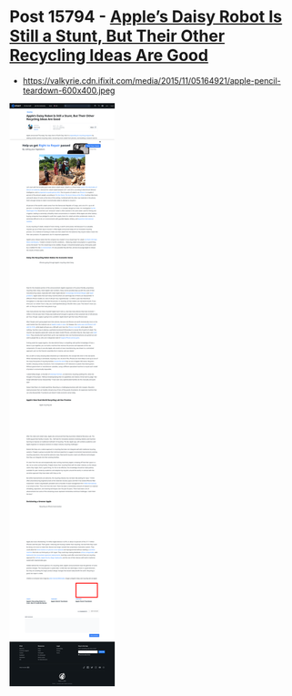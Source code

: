 # Post 15794 - [Apple&#8217;s Daisy Robot Is Still a Stunt, But Their Other Recycling Ideas Are Good](https://www.ifixit.com/News/15794/apple-daisy-cobalt-recycling)

- https://valkyrie.cdn.ifixit.com/media/2015/11/05164921/apple-pencil-teardown-600x400.jpeg

![screencap](screenshots/b7500b02-817c-4a37-9c31-8366588e9dab.png)
